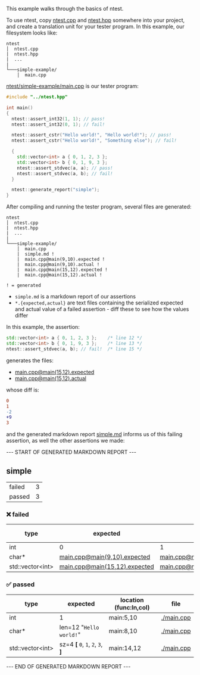
This example walks through the basics of ntest.

To use ntest, copy [ntest.cpp](/ntest.cpp) and [ntest.hpp](/ntest.hpp) somewhere into your project, and create a translation unit for your tester program. In this example, our filesystem looks like:

```
ntest
│  ntest.cpp
|  ntest.hpp
|  ...
|
└───simple-example/
    │  main.cpp
```

[ntest/simple-example/main.cpp](main.cpp) is our tester program:

```cpp
#include "../ntest.hpp"

int main()
{
  ntest::assert_int32(1, 1); // pass!
  ntest::assert_int32(0, 1); // fail!

  ntest::assert_cstr("Hello world!", "Hello world!"); // pass!
  ntest::assert_cstr("Hello world!", "Something else"); // fail!

  {
    std::vector<int> a { 0, 1, 2, 3 };
    std::vector<int> b { 0, 1, 9, 3 };
    ntest::assert_stdvec(a, a); // pass!
    ntest::assert_stdvec(a, b); // fail!
  }

  ntest::generate_report("simple");
}

```

After compiling and running the tester program, several files are generated:

```
ntest
│  ntest.cpp
|  ntest.hpp
|  ...
|
└───simple-example/
    │  main.cpp
    |  simple.md !
    |  main.cpp@main(9,10).expected !
    |  main.cpp@main(9,10).actual !
    |  main.cpp@main(15,12).expected !
    |  main.cpp@main(15,12).actual !

! = generated
```

- `simple.md` is a markdown report of our assertions
- `*.{expected,actual}` are text files containing the serialized expected and actual value of a failed assertion - diff these to see how the values differ

In this example, the assertion:

```cpp
std::vector<int> a { 0, 1, 2, 3 };    /* line 12 */
std::vector<int> b { 0, 1, 9, 3 };    /* line 13 */
ntest::assert_stdvec(a, b); // fail!  /* line 15 */
```

generates the files:
- [main.cpp@main(15,12).expected](main.cpp@main(15,12).expected)
- [main.cpp@main(15,12).actual](main.cpp@main(15,12).actual)

whose diff is:

```diff
0
1
-2
+9
3
```

and the generated markdown report [simple.md](simple.md) informs us of this failing assertion, as well the other assertions we made:

--- START OF GENERATED MARKDOWN REPORT ---

## simple

|   |   |
| - | - |
| failed | 3 |
| passed | 3 |

### ❌ failed

| type | expected | actual | location (func:ln,col) | file |
| - | - | - | - | - |
| int | 0 | 1 | main:6,10 | [./main.cpp](./main.cpp) |
| char* | [main.cpp@main(9,10).expected](main.cpp@main(9,10).expected) | [main.cpp@main(9,10).actual](main.cpp@main(9,10).actual) | main:9,10 | [./main.cpp](./main.cpp) |
| std::vector\<int\> | [main.cpp@main(15,12).expected](main.cpp@main(15,12).expected) | [main.cpp@main(15,12).actual](main.cpp@main(15,12).actual) | main:15,12 | [./main.cpp](./main.cpp) |

### ✅ passed

| type | expected | location (func:ln,col) | file |
| - | - | - | - |
| int | 1 | main:5,10 | [./main.cpp](./main.cpp) |
| char* | len=12 "`Hello world!`" | main:8,10 | [./main.cpp](./main.cpp) |
| std::vector\<int\> | sz=4 __[__ `0`, `1`, `2`, `3`, __]__ | main:14,12 | [./main.cpp](./main.cpp) |

--- END OF GENERATED MARKDOWN REPORT ---
